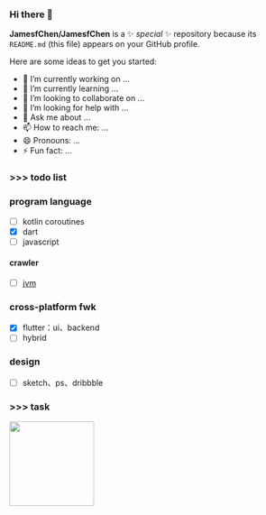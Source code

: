 ### Hi there 👋

**JamesfChen/JamesfChen** is a ✨ _special_ ✨ repository because its `README.md` (this file) appears on your GitHub profile.

Here are some ideas to get you started:

- 🔭 I’m currently working on ...
- 🌱 I’m currently learning ...
- 👯 I’m looking to collaborate on ...
- 🤔 I’m looking for help with ...
- 💬 Ask me about ...
- 📫 How to reach me: ...
- 😄 Pronouns: ...
- ⚡ Fun fact: ...

### >>> todo list
### program language
- [ ] kotlin coroutines
- [x] dart
- [ ] javascript
#### crawler
- [ ] [jvm](https://github.com/doocs/jvm) 
### cross-platform fwk
- [x] flutter：ui、backend
- [ ] hybrid
### design
- [ ] sketch、ps、dribbble
### >>> task
<p align="left">
  <img src="https://github.com/JamesfChen/JamesfChen/blob/master/task.jpeg_hide" width="150"/>
</p>
